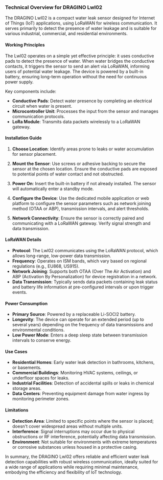 ### Technical Overview for DRAGINO Lwl02

The DRAGINO Lwl02 is a compact water leak sensor designed for Internet of Things (IoT) applications, using LoRaWAN for wireless communication. It serves primarily to detect the presence of water leakage and is suitable for various industrial, commercial, and residential environments.

#### Working Principles

The Lwl02 operates on a simple yet effective principle: it uses conductive pads to detect the presence of water. When water bridges the conductive contacts, it triggers the sensor to send an alert via LoRaWAN, informing users of potential water leakage. The device is powered by a built-in battery, ensuring long-term operation without the need for continuous power supply.

Key components include:
- **Conductive Pads**: Detect water presence by completing an electrical circuit when water is present.
- **Microcontroller Unit**: Processes the input from the sensor and manages communication protocols.
- **LoRa Module**: Transmits data packets wirelessly to a LoRaWAN gateway.

#### Installation Guide

1. **Choose Location**: Identify areas prone to leaks or water accumulation for sensor placement.
   
2. **Mount the Sensor**: Use screws or adhesive backing to secure the sensor at the chosen location. Ensure the conductive pads are exposed to potential points of water contact and not obstructed.
   
3. **Power On**: Insert the built-in battery if not already installed. The sensor will automatically enter a standby mode.
   
4. **Configure the Device**: Use the dedicated mobile application or web platform to configure the sensor parameters such as network joining method (OTAA or ABP), transmission intervals, and alert thresholds.
   
5. **Network Connectivity**: Ensure the sensor is correctly paired and communicating with a LoRaWAN gateway. Verify signal strength and data transmission.

#### LoRaWAN Details

- **Protocol**: The Lwl02 communicates using the LoRaWAN protocol, which allows long-range, low-power data transmission.
- **Frequency**: Operates on ISM bands, which vary based on regional regulations (e.g., EU868, US915).
- **Network Joining**: Supports both OTAA (Over The Air Activation) and ABP (Activation By Personalization) for device registration in a network.
- **Data Transmission**: Typically sends data packets containing leak status and battery life information at pre-configured intervals or upon trigger events.

#### Power Consumption

- **Primary Source**: Powered by a replaceable Li-SOCl2 battery.
- **Longevity**: The device can operate for an extended period (up to several years) depending on the frequency of data transmissions and environmental conditions.
- **Low Power Mode**: Enters a deep sleep state between transmission intervals to conserve energy.

#### Use Cases

- **Residential Homes**: Early water leak detection in bathrooms, kitchens, or basements.
- **Commercial Buildings**: Monitoring HVAC systems, ceilings, or underfloor spaces for leaks.
- **Industrial Facilities**: Detection of accidental spills or leaks in chemical storage areas.
- **Data Centers**: Preventing equipment damage from water ingress by monitoring perimeter zones.

#### Limitations

- **Detection Area**: Limited to specific points where the sensor is placed; doesn't cover widespread areas without multiple units.
- **Interference**: Signal interruptions may occur due to physical obstructions or RF interference, potentially affecting data transmission.
- **Environment**: Not suitable for environments with extreme temperatures or corrosive substances unless housed in a protective casing.

In summary, the DRAGINO Lwl02 offers reliable and efficient water leak detection capabilities with robust wireless communication, ideally suited for a wide range of applications while requiring minimal maintenance, embodying the efficiency and flexibility of IoT technology.